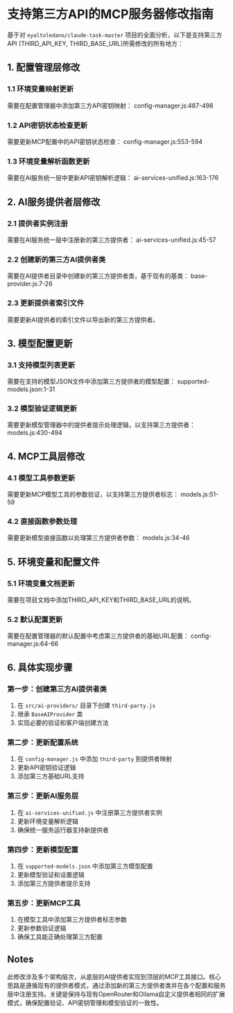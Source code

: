 


# 支持第三方API的MCP服务器修改指南

基于对 `eyaltoledano/claude-task-master` 项目的全面分析，以下是支持第三方API (THIRD_API_KEY, THIRD_BASE_URL)所需修改的所有地方：

## 1. 配置管理层修改

### 1.1 环境变量映射更新
需要在配置管理器中添加第三方API密钥映射： config-manager.js:487-498

### 1.2 API密钥状态检查更新
需要更新MCP配置中的API密钥状态检查： config-manager.js:553-594

### 1.3 环境变量解析函数更新
需要在AI服务统一层中更新API密钥解析逻辑： ai-services-unified.js:163-176

## 2. AI服务提供者层修改

### 2.1 提供者实例注册
需要在AI服务统一层中注册新的第三方提供者： ai-services-unified.js:45-57

### 2.2 创建新的第三方AI提供者类
需要在AI提供者目录中创建新的第三方提供者类，基于现有的基类： base-provider.js:7-26

### 2.3 更新提供者索引文件
需要更新AI提供者的索引文件以导出新的第三方提供者。

## 3. 模型配置更新

### 3.1 支持模型列表更新
需要在支持的模型JSON文件中添加第三方提供者的模型配置： supported-models.json:1-31

### 3.2 模型验证逻辑更新
需要更新模型管理器中的提供者提示处理逻辑，以支持第三方提供者： models.js:430-494

## 4. MCP工具层修改

### 4.1 模型工具参数更新
需要更新MCP模型工具的参数验证，以支持第三方提供者标志： models.js:51-59

### 4.2 直接函数参数处理
需要更新模型直接函数以处理第三方提供者参数： models.js:34-46

## 5. 环境变量和配置文件

### 5.1 环境变量文档更新
需要在项目文档中添加THIRD_API_KEY和THIRD_BASE_URL的说明。

### 5.2 默认配置更新
需要在配置管理器的默认配置中考虑第三方提供者的基础URL配置： config-manager.js:64-66

## 6. 具体实现步骤

### 第一步：创建第三方AI提供者类
1. 在 `src/ai-providers/` 目录下创建 `third-party.js`
2. 继承 `BaseAIProvider` 类
3. 实现必要的验证和客户端创建方法

### 第二步：更新配置系统
1. 在 `config-manager.js` 中添加 `third-party` 到提供者映射
2. 更新API密钥验证逻辑
3. 添加第三方基础URL支持

### 第三步：更新AI服务层
1. 在 `ai-services-unified.js` 中注册第三方提供者实例
2. 更新环境变量解析逻辑
3. 确保统一服务运行器支持新提供者

### 第四步：更新模型配置
1. 在 `supported-models.json` 中添加第三方模型配置
2. 更新模型验证和设置逻辑
3. 添加第三方提供者提示支持

### 第五步：更新MCP工具
1. 在模型工具中添加第三方提供者标志参数
2. 更新参数验证逻辑
3. 确保工具能正确处理第三方配置

## Notes

此修改涉及多个架构层次，从底层的AI提供者实现到顶层的MCP工具接口。核心思路是遵循现有的提供者模式，通过添加新的第三方提供者类并在各个配置和服务层中注册支持。关键是保持与现有OpenRouter和Ollama自定义提供者相同的扩展模式，确保配置验证、API密钥管理和模型验证的一致性。
